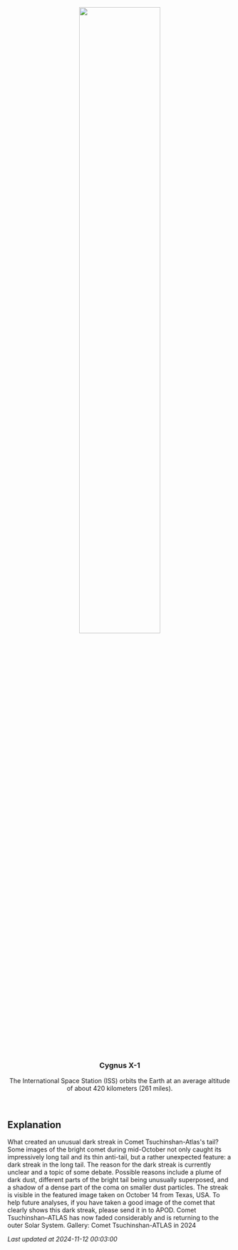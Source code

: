 <p align='center'>
    <img src='https://apod.nasa.gov/apod/image/2411/CometDarkTail_Falls_960.jpg' width='60%' />
    <h3 align="center">Cygnus X-1</h3>
    <p align="center">The International Space Station (ISS) orbits the Earth at an average altitude of about 420 kilometers (261 miles).</p>
</p>
<br/>

Explanation
--
What created an unusual dark streak in Comet Tsuchinshan-Atlas's tail? Some images of the bright comet during mid-October not only caught its impressively long tail and its thin anti-tail, but a rather unexpected feature: a dark streak in the long tail. The reason for the dark streak is currently unclear and a topic of some debate.  Possible reasons include a plume of dark dust, different parts of the bright tail being unusually superposed, and a shadow of a dense part of the coma on smaller dust particles. The streak is visible in the featured image taken on October 14 from Texas, USA. To help future analyses, if you have taken a good image of the comet that clearly shows this dark streak, please send it in to APOD. Comet Tsuchinshan–ATLAS has now faded considerably and is returning to the outer Solar System.   Gallery: Comet Tsuchinshan-ATLAS in 2024


*Last updated at 2024-11-12 00:03:00*
